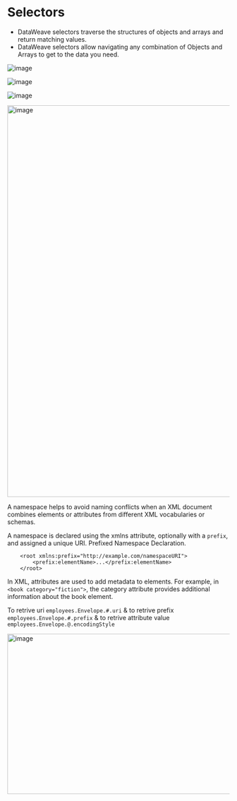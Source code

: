 # Selectors

- DataWeave selectors traverse the structures of objects and arrays and return matching values.
- DataWeave selectors allow navigating any combination of Objects and Arrays to get to the data you need. 

![image](https://github.com/user-attachments/assets/a99ff0c6-b866-4cc0-bf5a-d1f727a6e7fc)

![image](https://github.com/user-attachments/assets/0ff484c8-79dd-4518-9736-f2a6fe6585e5)

![image](https://github.com/user-attachments/assets/0f331e96-9c81-453f-baa4-0910043f9a12)

<img width="1906" height="887" alt="image" src="https://github.com/user-attachments/assets/604715f4-96cc-44a8-8ac4-5fb8f511e93f" />

A namespace helps to avoid naming conflicts when an XML document combines elements or attributes from different XML vocabularies or schemas.

A namespace is declared using the xmlns attribute, optionally with a `prefix`, and assigned a unique URI. Prefixed Namespace Declaration.

```
    <root xmlns:prefix="http://example.com/namespaceURI">
        <prefix:elementName>...</prefix:elementName>
    </root>
 ```

In XML, attributes are used to add metadata to elements. For example, in `<book category="fiction">`, the category attribute provides additional information about the book element. 

To retrive uri `employees.Envelope.#.uri` & to retrive prefix `employees.Envelope.#.prefix` &  to retrive attribute value `employees.Envelope.@.encodingStyle`

<img width="1504" height="363" alt="image" src="https://github.com/user-attachments/assets/5b2823b0-851d-4ab3-9038-7a362031b123" />
